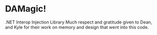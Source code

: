# DAMagic!
.NET Interop Injection Library
        Much respect and gratitude given to Dean, and Kyle for their work on
        memory and design that went into this code. 
